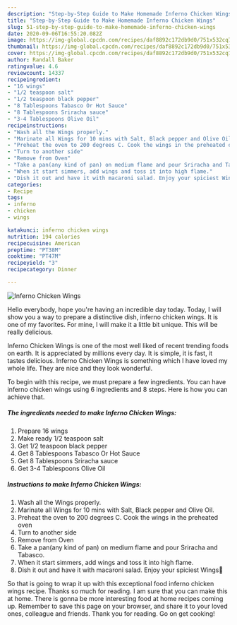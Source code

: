 ```yaml
---
description: "Step-by-Step Guide to Make Homemade Inferno Chicken Wings"
title: "Step-by-Step Guide to Make Homemade Inferno Chicken Wings"
slug: 51-step-by-step-guide-to-make-homemade-inferno-chicken-wings
date: 2020-09-06T16:55:20.082Z
image: https://img-global.cpcdn.com/recipes/daf8892c172db9d0/751x532cq70/inferno-chicken-wings-recipe-main-photo.jpg
thumbnail: https://img-global.cpcdn.com/recipes/daf8892c172db9d0/751x532cq70/inferno-chicken-wings-recipe-main-photo.jpg
cover: https://img-global.cpcdn.com/recipes/daf8892c172db9d0/751x532cq70/inferno-chicken-wings-recipe-main-photo.jpg
author: Randall Baker
ratingvalue: 4.6
reviewcount: 14337
recipeingredient:
- "16 wings"
- "1/2 teaspoon salt"
- "1/2 teaspoon black pepper"
- "8 Tablespoons Tabasco Or Hot Sauce"
- "8 Tablespoons Sriracha sauce"
- "3-4 Tablespoons Olive Oil"
recipeinstructions:
- "Wash all the Wings properly."
- "Marinate all Wings for 10 mins with Salt, Black pepper and Olive Oil."
- "Preheat the oven to 200 degrees C. Cook the wings in the preheated oven"
- "Turn to another side"
- "Remove from Oven"
- "Take a pan(any kind of pan) on medium flame and pour Sriracha and Tabasco."
- "When it start simmers, add wings and toss it into high flame."
- "Dish it out and have it with macaroni salad. Enjoy your spiciest Wings🙂"
categories:
- Recipe
tags:
- inferno
- chicken
- wings

katakunci: inferno chicken wings 
nutrition: 194 calories
recipecuisine: American
preptime: "PT38M"
cooktime: "PT47M"
recipeyield: "3"
recipecategory: Dinner

---
```



![Inferno Chicken Wings](https://img-global.cpcdn.com/recipes/daf8892c172db9d0/751x532cq70/inferno-chicken-wings-recipe-main-photo.jpg)

Hello everybody, hope you're having an incredible day today. Today, I will show you a way to prepare a distinctive dish, inferno chicken wings. It is one of my favorites. For mine, I will make it a little bit unique. This will be really delicious.

Inferno Chicken Wings is one of the most well liked of recent trending foods on earth. It is appreciated by millions every day. It is simple, it is fast, it tastes delicious. Inferno Chicken Wings is something which I have loved my whole life. They are nice and they look wonderful.




To begin with this recipe, we must prepare a few ingredients. You can have inferno chicken wings using 6 ingredients and 8 steps. Here is how you can achieve that.

<!--inarticleads1-->

##### The ingredients needed to make Inferno Chicken Wings:

1. Prepare 16 wings
1. Make ready 1/2 teaspoon salt
1. Get 1/2 teaspoon black pepper
1. Get 8 Tablespoons Tabasco Or Hot Sauce
1. Get 8 Tablespoons Sriracha sauce
1. Get 3-4 Tablespoons Olive Oil




<!--inarticleads2-->

##### Instructions to make Inferno Chicken Wings:

1. Wash all the Wings properly.
1. Marinate all Wings for 10 mins with Salt, Black pepper and Olive Oil.
1. Preheat the oven to 200 degrees C. Cook the wings in the preheated oven
1. Turn to another side
1. Remove from Oven
1. Take a pan(any kind of pan) on medium flame and pour Sriracha and Tabasco.
1. When it start simmers, add wings and toss it into high flame.
1. Dish it out and have it with macaroni salad. Enjoy your spiciest Wings🙂




So that is going to wrap it up with this exceptional food inferno chicken wings recipe. Thanks so much for reading. I am sure that you can make this at home. There is gonna be more interesting food at home recipes coming up. Remember to save this page on your browser, and share it to your loved ones, colleague and friends. Thank you for reading. Go on get cooking!
